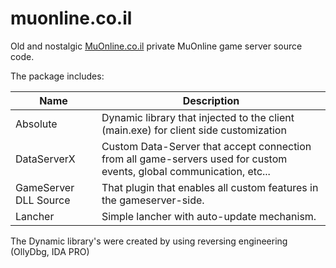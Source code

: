 # muonline.co.il

Old and nostalgic  [MuOnline.co.il](http://muonline.co.il) private MuOnline game server source code.

The package includes:

| Name         | Description
| -------------|------------
| Absolute     | Dynamic library that injected to the client (main.exe) for client side customization
| DataServerX  | Custom Data-Server that accept connection from all game-servers used for custom events, global communication, etc...
| GameServer DLL Source | That plugin that enables all custom features in the gameserver-side.
| Lancher | Simple lancher with auto-update mechanism. 

The Dynamic library's were created by using reversing engineering (OllyDbg, IDA PRO) 
